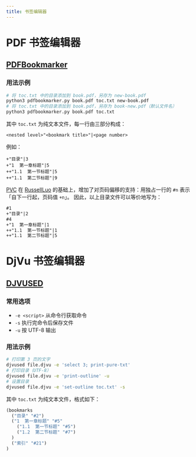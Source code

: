 ```yaml
---
title: 书签编辑器
---
```


# PDF 书签编辑器
## [PDFBookmarker](https://github.com/pvcStillInGradSchool/pdfbookmarker#pdfbookmarker)
### 用法示例
```bash
# 将 toc.txt 中的目录添加到 book.pdf，另存为 new-book.pdf
python3 pdfbookmarker.py book.pdf toc.txt new-book.pdf
# 将 toc.txt 中的目录添加到 book.pdf，另存为 book-new.pdf（默认文件名）
python3 pdfbookmarker.py book.pdf toc.txt
```
其中 `toc.txt` 为纯文本文件，每一行由三部分构成：
```
<nested level>"<bookmark title>"|<page number>
```
例如：
```
+"目录"|3
+"1  第一章标题"|5
++"1.1  第一节标题"|5
++"1.1  第二节标题"|9
```
[PVC](https://github.com/pvcStillInGradSchool/pdfbookmarker) 在 [RussellLuo](https://github.com/RussellLuo/pdfbookmarker) 的基础上，增加了对页码偏移的支持：用独占一行的 `#n` 表示「自下一行起，页码值 `+n`」。
因此，以上目录文件可以等价地写为：

```txt
#1
+"目录"|2
#4
+"1  第一章标题"|1
++"1.1  第一节标题"|1
++"1.1  第二节标题"|5
```

# DjVu 书签编辑器
## [DJVUSED](http://djvu.sourceforge.net/doc/man/djvused.html)
### 常用选项
- `-e <script>` 从命令行获取命令
- `-s` 执行完命令后保存文件
- `-u` 按 UTF-8 输出

### 用法示例
```bash
# 打印第 3 页的文字
djvused file.djvu -e 'select 3; print-pure-txt'
# 打印目录（UTF-8）
djvused file.djvu -e 'print-outline' -u
# 设置目录
djvused file.djvu -e 'set-outline toc.txt' -s
```
其中 `toc.txt` 为纯文本文件，格式如下：
```lisp
(bookmarks
  ("目录" "#2")
  ("1  第一章标题" "#5"
    ("1.1  第一节标题" "#5")
    ("1.2  第二节标题" "#7")
  )
  ("索引" "#21")
)
```
